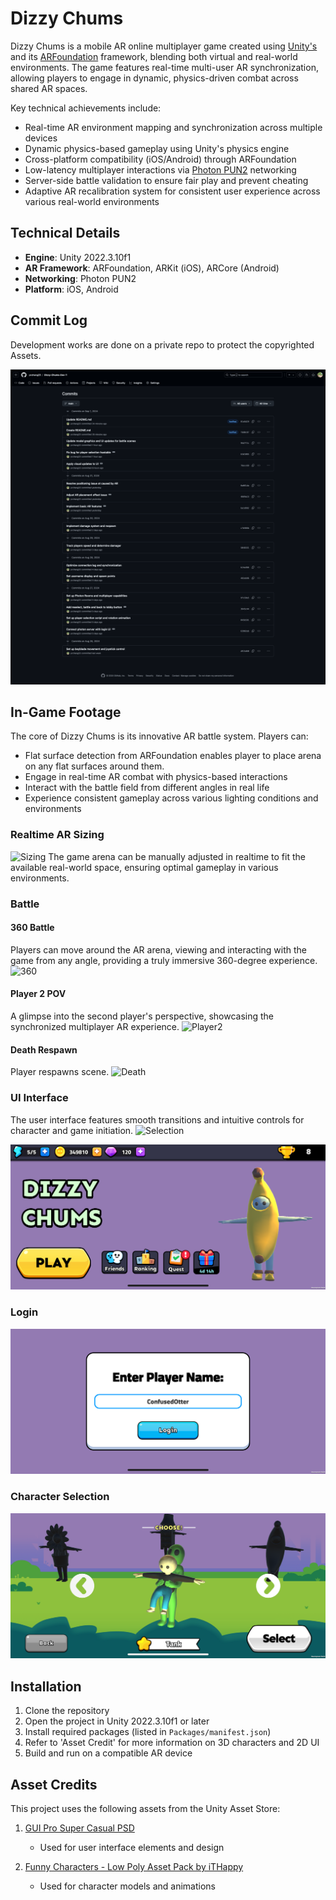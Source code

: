 # Dizzy Chums

Dizzy Chums is a mobile AR online multiplayer game created using [Unity's](https://unity.com/) and its [ARFoundation](https://unity.com/unity/features/arfoundation) framework, blending both virtual and real-world environments. The game features real-time multi-user AR synchronization, allowing players to engage in dynamic, physics-driven combat across shared AR spaces.

Key technical achievements include:
- Real-time AR environment mapping and synchronization across multiple devices
- Dynamic physics-based gameplay using Unity's physics engine
- Cross-platform compatibility (iOS/Android) through ARFoundation
- Low-latency multiplayer interactions via [Photon PUN2](https://www.photonengine.com/pun) networking
- Server-side battle validation to ensure fair play and prevent cheating
- Adaptive AR recalibration system for consistent user experience across various real-world environments

## Technical Details
- **Engine**: Unity 2022.3.10f1
- **AR Framework**: ARFoundation, ARKit (iOS), ARCore (Android)
- **Networking**: Photon PUN2
- **Platform**: iOS, Android

## Commit Log
Development works are done on a private repo to protect the copyrighted Assets.

![Commit Log](RepoImg/commit-log.png)

## In-Game Footage

The core of Dizzy Chums is its innovative AR battle system. Players can:
- Flat surface detection from ARFoundation enables player to place arena on any flat surfaces around them.
- Engage in real-time AR combat with physics-based interactions
- Interact with the battle field from different angles in real life
- Experience consistent gameplay across various lighting conditions and environments

### Realtime AR Sizing
![Sizing](RepoImg/ArenaSizing.gif)
The game arena can be manually adjusted in realtime to fit the available real-world space, ensuring optimal gameplay in various environments.

### Battle

#### 360 Battle
Players can move around the AR arena, viewing and interacting with the game from any angle, providing a truly immersive 360-degree experience.
![360](RepoImg/MultiAngle.gif)

#### Player 2 POV
A glimpse into the second player's perspective, showcasing the synchronized multiplayer AR experience.
![Player2](RepoImg/Player2POV.gif)

#### Death Respawn
Player respawns scene.
![Death](RepoImg/Death.gif)

### UI Interface
The user interface features smooth transitions and intuitive controls for character and game initiation.
![Selection](RepoImg/Selection.gif)

![Lobby](RepoImg/lobby.png)

### Login
![Login](RepoImg/login.png)

### Character Selection
![Character Selection](RepoImg/select.png)

## Installation
1. Clone the repository
2. Open the project in Unity 2022.3.10f1 or later
3. Install required packages (listed in `Packages/manifest.json`)
4. Refer to 'Asset Credit' for more information on 3D characters and 2D UI
5. Build and run on a compatible AR device

## Asset Credits

This project uses the following assets from the Unity Asset Store:

1. [GUI Pro Super Casual PSD](https://assetstore.unity.com/packages/2d/gui/gui-pro-super-casual-psd-272918)
   - Used for user interface elements and design

2. [Funny Characters - Low Poly Asset Pack by iTHappy](https://assetstore.unity.com/packages/3d/characters/humanoids/funny-characters-low-poly-asset-pack-by-ithappy-242892)
   - Used for character models and animations